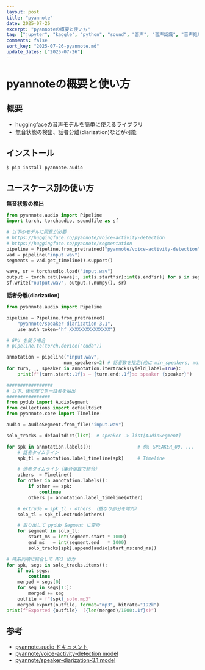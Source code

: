 ```yaml
---
layout: post
title: "pyannote"
date: 2025-07-26
excerpt: "pyannoteの概要と使い方"
tag: ["jupyter", "kaggle", "python", "sound", "音声", "音声認識", "音声処理", "音声分離", "音源分離", "音響信号処理", "機械学習", "AI"]
comments: false
sort_key: "2025-07-26-pyannote.md"
update_dates: ["2025-07-26"]
---
```


# pyannoteの概要と使い方

## 概要
 - huggingfaceの音声モデルを簡単に使えるライブラリ
 - 無音状態の検出、話者分離(diarization)などが可能

## インストール

```console
$ pip install pyannote.audio
```

## ユースケース別の使い方

**無音状態の検出**

```python
from pyannote.audio import Pipeline
import torch, torchaudio, soundfile as sf

# 以下のモデルに同意が必要
# https://huggingface.co/pyannote/voice-activity-detection
# https://huggingface.co/pyannote/segmentation
pipeline = Pipeline.from_pretrained("pyannote/voice-activity-detection", use_auth_token="hf_XXXXXXXXXXXXXX")
vad = pipeline("input.wav")
segments = vad.get_timeline().support()

wave, sr = torchaudio.load("input.wav")
output = torch.cat([wave[:, int(s.start*sr):int(s.end*sr)] for s in segments], dim=1)
sf.write("output.wav", output.T.numpy(), sr)
```

**話者分離(diarization)**

```python
from pyannote.audio import Pipeline

pipeline = Pipeline.from_pretrained(
    "pyannote/speaker-diarization-3.1",
    use_auth_token="hf_XXXXXXXXXXXXXXX")

# GPU を使う場合
# pipeline.to(torch.device("cuda"))

annotation = pipeline("input.wav",
                     num_speakers=2) # 話者数を指定(他に min_speakers, max_speakers も指定可能)
for turn, _, speaker in annotation.itertracks(yield_label=True):
    print(f"{turn.start:.1f}s — {turn.end:.1f}s: speaker {speaker}")

#################
# 以下、後処理で単一話者を抽出
################
from pydub import AudioSegment
from collections import defaultdict
from pyannote.core import Timeline

audio = AudioSegment.from_file("input.wav")

solo_tracks = defaultdict(list)  # speaker -> list[AudioSegment]

for spk in annotation.labels():                 # 例: SPEAKER_00, ...
    # 話者タイムライン
    spk_tl = annotation.label_timeline(spk)     # Timeline

    # 他者タイムライン（集合演算で結合）
    others  = Timeline()
    for other in annotation.labels():
        if other == spk:
            continue
        others |= annotation.label_timeline(other)

    # extrude = spk_tl - others （重なり部分を除外）
    solo_tl = spk_tl.extrude(others)

    # 取り出して pydub Segment に変換
    for segment in solo_tl:
        start_ms = int(segment.start * 1000)
        end_ms   = int(segment.end   * 1000)
        solo_tracks[spk].append(audio[start_ms:end_ms])

# 時系列順に結合して MP3 出力
for spk, segs in solo_tracks.items():
    if not segs:
        continue
    merged = segs[0]
    for seg in segs[1:]:
        merged += seg
    outfile = f"{spk}_solo.mp3"
    merged.export(outfile, format="mp3", bitrate="192k")
print(f"Exported {outfile}  ({len(merged)/1000:.1f}s)")
```

## 参考
- [pyannote.audio ドキュメント](https://github.com/pyannote/pyannote-audio)
- [pyannote/voice-activity-detection model](https://huggingface.co/pyannote/voice-activity-detection)
- [pyannote/speaker-diarization-3.1 model](https://huggingface.co/pyannote/speaker-diarization-3.1)
